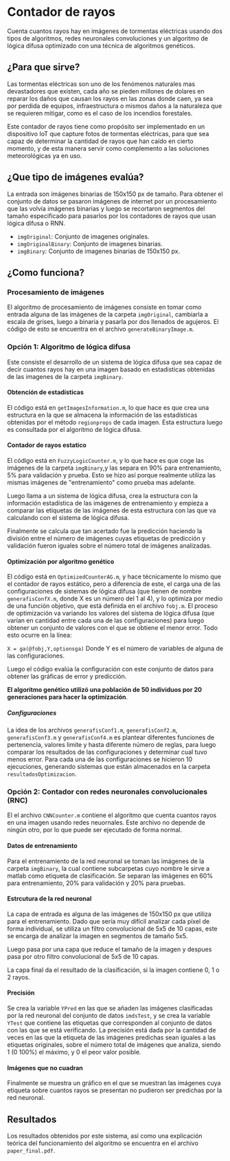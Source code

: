 # Contador de rayos
Cuenta cuantos rayos hay en imágenes de tormentas eléctricas usando dos tipos de algoritmos, redes neuronales convoluciones y un algoritmo de lógica difusa optimizado con una técnica de algoritmos genéticos.

## ¿Para que sirve?
Las tormentas eléctricas son uno de los fenómenos naturales mas devastadores que existen, cada año se pieden millones de dolares en reparar los daños que causan los rayos en las zonas donde caen, ya sea por perdida de equipos, infraestructura o mismos daños a la naturaleza que se requieren mitigar, como es el caso de los incendios forestales.

Este contador de rayos tiene como propósito ser implementado en un dispositivo IoT que capture fotos de tormentas eléctricas, para que sea capaz de determinar la cantidad de rayos que han caído en cierto momento, y de esta manera servir como complemento a las soluciones meteorológicas ya en uso.

## ¿Que tipo de imágenes evalúa?
La entrada son imágenes binarias de 150x150 px de tamaño. Para obtener el conjunto de datos se pasaron imágenes de internet por un procesamiento que las volvía imágenes binarias y luego se recortaron segmentos del tamaño especificado para pasarlos por los contadores de rayos que usan lógica difusa o RNN.

* `imgOriginal`: Conjunto de imagenes originales.
* `imgOriginalBinary`: Conjunto de imagenes binarias.
* `imgBinary`: Conjunto de imagenes binarias de 150x150 px.

## ¿Como funciona?

### Procesamiento de imágenes
El algoritmo de procesamiento de imágenes consiste en tomar como entrada alguna de las imágenes de la carpeta `imgOriginal`, cambiarla a escala de grises, luego a binaria y pasarla por dos llenados de agujeros. El código de esto se encuentra en el archivo `generateBinaryImage.m`.

### Opción 1: Algoritmo de lógica difusa
Este consiste el desarrollo de un sistema de lógica difusa que sea capaz de decir cuantos rayos hay en una imagen basado en  estadisticas obtenidas de las imagenes de la carpeta `imgBinary`.

#### Obtención de estadísticas
El código está en `getImagesInformation.m`, lo que hace es que crea una estructura en la que se almacena la información de las estadísticas obtenidas por el método `regionprops` de cada imagen. Esta estructura luego es consultada por el algoritmo de lógica difusa.

#### Contador de rayos estatico
El código está en `FuzzyLogicCounter.m`, y lo que hace es que coge las imágenes de la carpeta `imgBinary`,y las separa en 90% para entrenamiento, 5% para validación y prueba. Esto se hizo así porque realmente utiliza las mismas imágenes de "entrenamiento" como prueba mas adelante. 

Luego llama a un sistema de lógica difusa, crea la estructura con la información estadística de las imágenes de entrenamiento y empieza a comparar las etiquetas de las imágenes de esta estructura con las que va calculando con el sistema de lógica difusa.

Finalmente se calcula que tan acertado fue la predicción haciendo la división entre el número de imágenes cuyas etiquetas de predicción y validación fueron iguales sobre el número total de imágenes analizadas.


#### Optimización por algoritmo genético
El código está en `OptimizedCounterAG.m`, y hace técnicamente lo mismo que el contador de rayos estático, pero a diferencia de este, el carga una de las configuraciones de sistemas de lógica difusa (que tienen de nombre `generafisConfX.m`, donde X es un número del 1 al 4), y lo optimiza por medio de una función objetivo, que está definida en el archivo `fobj.m`. El proceso de optimización va variando los valores del sistema de lógica difusa (que varían en cantidad entre cada una de las configuraciones) para luego obtener un conjunto de valores con el que se obtiene el menor error. Todo esto ocurre en la línea:

`X = ga(@fobj,Y,optionsga)` Donde Y es el número de variables de alguna de las configuraciones.

Luego el código evalúa la configuración con este conjunto de datos para obtener las gráficas de error y predicción.

**El algoritmo genético utilizó una población de 50 individuos por 20 generaciones para hacer la optimización**.

##### Configuraciones
La idea de los archivos `generafisConf1.m`, `generafisConf2.m`, `generafisConf3.m` y `generafisConf4.m` es plantear diferentes funciones de pertenencia, valores limite y hasta diferente número de reglas, para luego comparar los resultados de las configuraciones y determinar cual tuvo menos error. Para cada una de las configuraciones se hicieron 10 ejecuciones, generando sistemas que están almacenados en la carpeta `resultadosOptimizacion`.


### Opción 2: Contador con redes neuronales convolucionales (RNC)
El el archivo `CNNCounter.m` contiene el algoritmo que cuenta cuantos rayos en una imagen usando redes neuornales. Este archivo no depende de ningún otro, por lo que  puede ser ejecutado de forma normal.

#### Datos de entrenamiento
Para el entrenamiento de la red neuronal se toman las imágenes de la carpeta `imgBinary`, la cual contiene subcarpetas cuyo nombre le sirve a matlab como etiqueta de clasificación. Se separan las imágenes en 60% para entrenamiento, 20% para validación y 20% para pruebas.

#### Estrcutura de la red neuronal
La capa de entrada es alguna de las imágenes de 150x150 px que
utiliza para el entrenamiento. Dado que sería muy difícil analizar cada píxel de forma individual, se utiliza un filtro convolucional de 5x5 de 10 capas, este se encarga de analizar la imagen en segmentos de tamaño 5x5.

Luego pasa por una capa que reduce el tamaño de la imagen y despues pasa por otro filtro convolucional de 5x5 de 10 capas.

La capa final da el resultado de la clasificación, si la imagen contiene 0, 1 o 2 rayos.

#### Precisión
Se crea la variable `YPred` en las que se añaden las imágenes clasificadas por la red neuronal del conjunto de datos `imdsTest`, y se crea la variable `YTest` que contiene las etiquetas que corresponden al conjunto de datos con las que se está verificando. La precisión está dada por la cantidad de veces en las que la etiqueta de las imágenes predichas sean iguales a las etiquetas originales, sobre el número total de imágenes que analiza, siendo 1 (0 100%) el máximo, y 0 el peor valor posible.

#### Imágenes que no cuadran
Finalmente se muestra un gráfico en el que se muestran las imágenes cuya etiqueta sobre cuantos rayos se presentan no pudieron ser predichas por la red neuronal.

## Resultados
Los resultados obtenidos por este sistema, así como una explicación teórica del funcionamiento del algoritmo se encuentra en el archivo `paper_final.pdf`.